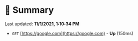 # 📖 Summary
Last updated: **11/1/2021, 1:10:34 PM**

- `GET` [https://google.com](https://google.com) - **Up** (150ms)

